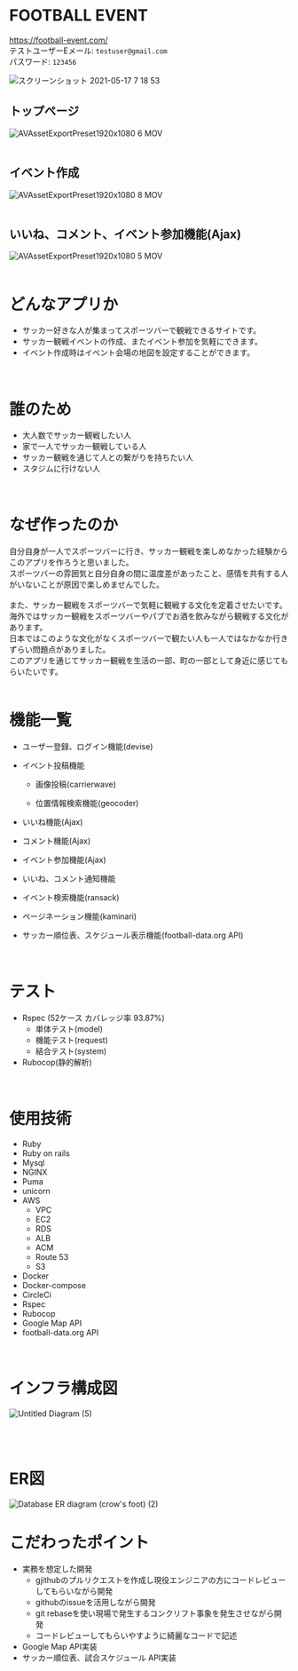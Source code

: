 # FOOTBALL EVENT
https://football-event.com/
<br>テストユーザーEメール: `testuser@gmail.com`
<br>パスワード: `123456`

![スクリーンショット 2021-05-17 7 18 53](https://user-images.githubusercontent.com/70948169/118414554-3bf87400-b6e0-11eb-9105-af3b4a81133f.png)

## トップページ
![AVAssetExportPreset1920x1080 6 MOV](https://user-images.githubusercontent.com/70948169/118115232-a6c95700-b423-11eb-9f0c-cae1a9bb0aa1.gif)
<br>
<br>

## イベント作成
![AVAssetExportPreset1920x1080 8 MOV](https://user-images.githubusercontent.com/70948169/118418648-2e4ce980-b6f4-11eb-8a79-4d166540f7c3.gif)
<br>
<br>
## いいね、コメント、イベント参加機能(Ajax)
![AVAssetExportPreset1920x1080 5 MOV](https://user-images.githubusercontent.com/70948169/118113875-ce1f2480-b421-11eb-9d76-afd3d81a9a7e.gif)
<br>
<br>

# どんなアプリか
* サッカー好きな人が集まってスポーツバーで観戦できるサイトです。
* サッカー観戦イベントの作成、またイベント参加を気軽にできます。
* イベント作成時はイベント会場の地図を設定することができます。
<br>

# 誰のため
* 大人数でサッカー観戦したい人
* 家で一人でサッカー観戦している人
* サッカー観戦を通じて人との繋がりを持ちたい人
* スタジムに行けない人
<br>

# なぜ作ったのか
自分自身が一人でスポーツバーに行き、サッカー観戦を楽しめなかった経験からこのアプリを作ろうと思いました。<br>
スポーツバーの雰囲気と自分自身の間に温度差があったこと、感情を共有する人がいないことが原因で楽しめませんでした。<br>
<br>
また、サッカー観戦をスポーツバーで気軽に観戦する文化を定着させたいです。<br>
海外ではサッカー観戦をスポーツバーやパブでお酒を飲みながら観戦する文化があります。<br>
日本ではこのような文化がなくスポーツバーで観たい人も一人ではなかなか行きずらい問題点がありました。<br>
このアプリを通じてサッカー観戦を生活の一部、町の一部として身近に感じてもらいたいです。
<br>
<br>

# 機能一覧
* ユーザー登録、ログイン機能(devise)

* イベント投稿機能
  * 画像投稿(carrierwave)
 
  * 位置情報検索機能(geocoder)

* いいね機能(Ajax)
 
* コメント機能(Ajax)
 
* イベント参加機能(Ajax)
 
* いいね、コメント通知機能
 
* イベント検索機能(ransack)
 
* ページネーション機能(kaminari)
 
* サッカー順位表、スケジュール表示機能(football-data.org API)
<br>

# テスト
* Rspec (52ケース カバレッジ率 93.87%) 
  * 単体テスト(model)
  * 機能テスト(request)
  * 結合テスト(system)
* Rubocop(静的解析)
<br>

# 使用技術

* Ruby
* Ruby on rails
* Mysql
* NGINX
* Puma
* unicorn
* AWS
  * VPC
  * EC2
  * RDS
  * ALB
  * ACM
  * Route 53
  * S3
* Docker
* Docker-compose
* CircleCi
* Rspec
* Rubocop
* Google Map API
* football-data.org API 
<br>


# インフラ構成図

![Untitled Diagram (5)](https://user-images.githubusercontent.com/70948169/117803902-19a2c880-b292-11eb-8021-0c95dbe18276.png)

<br>
<br>

# ER図

![Database ER diagram (crow's foot) (2)](https://user-images.githubusercontent.com/70948169/117804107-55d62900-b292-11eb-9ea6-853d0d2fe293.png)


# こだわったポイント

* 実務を想定した開発
  * gjithubのプルリクエストを作成し現役エンジニアの方にコードレビューしてもらいながら開発
  * githubのissueを活用しながら開発
  * git rebaseを使い現場で発生するコンクリフト事象を発生させながら開発
  * コードレビューしてもらいやすように綺麗なコードで記述
* Google Map API実装
* サッカー順位表、試合スケジュール API実装
